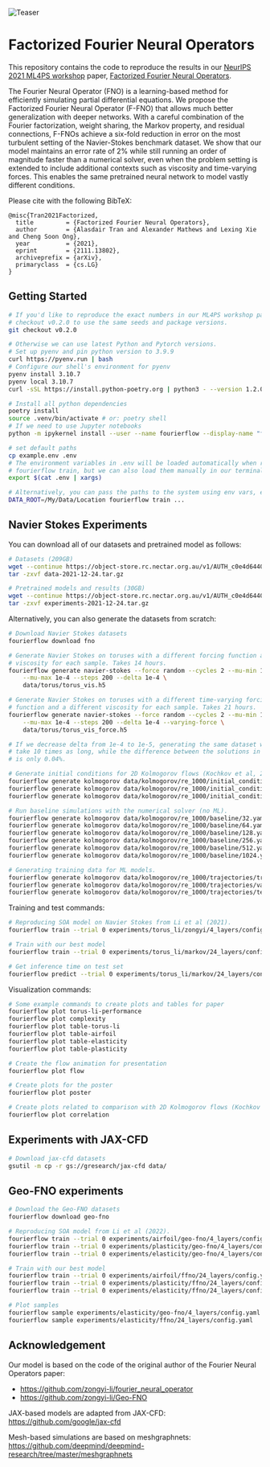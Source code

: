 ![Teaser](https://raw.githubusercontent.com/alasdairtran/fourierflow/main/figures/poster.png)

# Factorized Fourier Neural Operators

This repository contains the code to reproduce the results in our [NeurIPS 2021
ML4PS workshop](https://ml4physicalsciences.github.io/2021/) paper, [Factorized
Fourier Neural Operators](https://arxiv.org/abs/2111.13802).

The Fourier Neural Operator (FNO) is a learning-based method for efficiently
simulating partial differential equations. We propose the Factorized Fourier
Neural Operator (F-FNO) that allows much better generalization with deeper
networks. With a careful combination of the Fourier factorization, weight
sharing, the Markov property, and residual connections, F-FNOs achieve a
six-fold reduction in error on the most turbulent setting of the Navier-Stokes
benchmark dataset. We show that our model maintains an error rate of 2% while
still running an order of magnitude faster than a numerical solver, even when
the problem setting is extended to include additional contexts such as
viscosity and time-varying forces. This enables the same pretrained neural
network to model vastly different conditions.

Please cite with the following BibTeX:

```raw
@misc{Tran2021Factorized,
  title         = {Factorized Fourier Neural Operators},
  author        = {Alasdair Tran and Alexander Mathews and Lexing Xie and Cheng Soon Ong},
  year          = {2021},
  eprint        = {2111.13802},
  archiveprefix = {arXiv},
  primaryclass  = {cs.LG}
}
```

## Getting Started

```sh
# If you'd like to reproduce the exact numbers in our ML4PS workshop paper,
# checkout v0.2.0 to use the same seeds and package versions.
git checkout v0.2.0

# Otherwise we can use latest Python and Pytorch versions.
# Set up pyenv and pin python version to 3.9.9
curl https://pyenv.run | bash
# Configure our shell's environment for pyenv
pyenv install 3.10.7
pyenv local 3.10.7
curl -sSL https://install.python-poetry.org | python3 - --version 1.2.0b3

# Install all python dependencies
poetry install
source .venv/bin/activate # or: poetry shell
# If we need to use Jupyter notebooks
python -m ipykernel install --user --name fourierflow --display-name "fourierflow"

# set default paths
cp example.env .env
# The environment variables in .env will be loaded automatically when running
# fourierflow train, but we can also load them manually in our terminal
export $(cat .env | xargs)

# Alternatively, you can pass the paths to the system using env vars, e.g.
DATA_ROOT=/My/Data/Location fourierflow train ...
```

## Navier Stokes Experiments

You can download all of our datasets and pretrained model as follows:

```sh
# Datasets (209GB)
wget --continue https://object-store.rc.nectar.org.au/v1/AUTH_c0e4d64401cf433fb0260d211c3f23f8/fourierflow/data-2021-12-24.tar.gz
tar -zxvf data-2021-12-24.tar.gz

# Pretrained models and results (30GB)
wget --continue https://object-store.rc.nectar.org.au/v1/AUTH_c0e4d64401cf433fb0260d211c3f23f8/fourierflow/experiments-2021-12-24.tar.gz
tar -zxvf experiments-2021-12-24.tar.gz
```

Alternatively, you can also generate the datasets from scratch:

```sh
# Download Navier Stokes datasets
fourierflow download fno

# Generate Navier Stokes on toruses with a different forcing function and
# viscosity for each sample. Takes 14 hours.
fourierflow generate navier-stokes --force random --cycles 2 --mu-min 1e-5 \
    --mu-max 1e-4 --steps 200 --delta 1e-4 \
    data/torus/torus_vis.h5

# Generate Navier Stokes on toruses with a different time-varying forcing
# function and a different viscosity for each sample. Takes 21 hours.
fourierflow generate navier-stokes --force random --cycles 2 --mu-min 1e-5 \
    --mu-max 1e-4 --steps 200 --delta 1e-4 --varying-force \
    data/torus/torus_vis_force.h5

# If we decrease delta from 1e-4 to 1e-5, generating the same dataset would now
# take 10 times as long, while the difference between the solutions in step 20
# is only 0.04%.

# Generate initial conditions for 2D Kolmogorov flows (Kochkov et al, 2021).
fourierflow generate kolmogorov data/kolmogorov/re_1000/initial_conditions/train.yaml # 22 GPU hours
fourierflow generate kolmogorov data/kolmogorov/re_1000/initial_conditions/valid.yaml # 3 GPU hours
fourierflow generate kolmogorov data/kolmogorov/re_1000/initial_conditions/test.yaml # 22 GPU hours

# Run baseline simulations with the numerical solver (no ML).
fourierflow generate kolmogorov data/kolmogorov/re_1000/baseline/32.yaml # 1 GPU min
fourierflow generate kolmogorov data/kolmogorov/re_1000/baseline/64.yaml # 2 GPU mins
fourierflow generate kolmogorov data/kolmogorov/re_1000/baseline/128.yaml # 3 GPU mins
fourierflow generate kolmogorov data/kolmogorov/re_1000/baseline/256.yaml # 6 GPU mins
fourierflow generate kolmogorov data/kolmogorov/re_1000/baseline/512.yaml # 20 GPU mins
fourierflow generate kolmogorov data/kolmogorov/re_1000/baseline/1024.yaml # 2 GPU hours

# Generating training data for ML models.
fourierflow generate kolmogorov data/kolmogorov/re_1000/trajectories/train.yaml # 19 GPU hours
fourierflow generate kolmogorov data/kolmogorov/re_1000/trajectories/valid.yaml # 2 GPU hours
fourierflow generate kolmogorov data/kolmogorov/re_1000/trajectories/test.yaml # 19 GPU hours
```

Training and test commands:

```sh
# Reproducing SOA model on Navier Stokes from Li et al (2021).
fourierflow train --trial 0 experiments/torus_li/zongyi/4_layers/config.yaml

# Train with our best model
fourierflow train --trial 0 experiments/torus_li/markov/24_layers/config.yaml

# Get inference time on test set
fourierflow predict --trial 0 experiments/torus_li/markov/24_layers/config.yaml
```

Visualization commands:

```sh
# Some example commands to create plots and tables for paper
fourierflow plot torus-li-performance
fourierflow plot complexity
fourierflow plot table-torus-li
fourierflow plot table-airfoil
fourierflow plot table-elasticity
fourierflow plot table-plasticity

# Create the flow animation for presentation
fourierflow plot flow

# Create plots for the poster
fourierflow plot poster

# Create plots related to comparison with 2D Kolmogorov flows (Kochkov et al, 2021).
fourierflow plot correlation
```

## Experiments with JAX-CFD

```sh
# Download jax-cfd datasets
gsutil -m cp -r gs://gresearch/jax-cfd data/
```

## Geo-FNO experiments

```sh
# Download the Geo-FNO datasets
fourierflow download geo-fno

# Reproducing SOA model from Li et al (2022).
fourierflow train --trial 0 experiments/airfoil/geo-fno/4_layers/config.yaml
fourierflow train --trial 0 experiments/plasticity/geo-fno/4_layers/config.yaml
fourierflow train --trial 0 experiments/elasticity/geo-fno/4_layers/config.yaml

# Train with our best model
fourierflow train --trial 0 experiments/airfoil/ffno/24_layers/config.yaml
fourierflow train --trial 0 experiments/plasticity/ffno/24_layers/config.yaml
fourierflow train --trial 0 experiments/elasticity/ffno/24_layers/config.yaml

# Plot samples
fourierflow sample experiments/elasticity/geo-fno/4_layers/config.yaml
fourierflow sample experiments/elasticity/ffno/24_layers/config.yaml
```

<!-- ## Mesh Experiments

```sh
# DeepMind meshgraphnets simulation data
fourierflow download meshgraphnets
# Convert cylinder-flow data from TFRecords to HDF5 format.
fourierflow convert cylinder-flow --data-dir data/meshgraphnets/cylinder_flow --out data/meshgraphnets/cylinder_flow/cylinder_flow.h5
``` -->

## Acknowledgement

Our model is based on the code of the original author of the Fourier Neural
Operators paper:

* https://github.com/zongyi-li/fourier_neural_operator
* https://github.com/zongyi-li/Geo-FNO

JAX-based models are adapted from JAX-CFD: https://github.com/google/jax-cfd

Mesh-based simulations are based on meshgraphnets: https://github.com/deepmind/deepmind-research/tree/master/meshgraphnets
